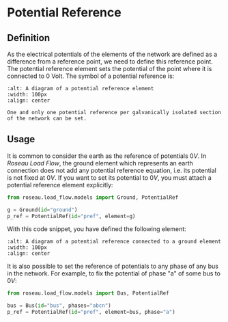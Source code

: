 # Potential Reference

## Definition

As the electrical potentials of the elements of the network are defined as a difference from a
reference point, we need to define this reference point. The potential reference element sets the
potential of the point where it is connected to $0$ Volt. The symbol of a potential reference is:

```{image} /_static/PotentialRef.svg
:alt: A diagram of a potential reference element
:width: 100px
:align: center
```

```{note}
One and only one potential reference per galvanically isolated section of the network can be set.
```

## Usage

It is common to consider the earth as the reference of potentials $0V$. In _Roseau Load Flow_, the
ground element which represents an earth connection does not add any potential reference equation,
i.e. its potential is not fixed at $0V$. If you want to set its potential to $0V$, you must attach
a potential reference element explicitly:

```python
from roseau.load_flow.models import Ground, PotentialRef

g = Ground(id="ground")
p_ref = PotentialRef(id="pref", element=g)
```

With this code snippet, you have defined the following element:

```{image} /_static/PotentialRef_With_Ground.svg
:alt: A diagram of a potential reference connected to a ground element
:width: 100px
:align: center
```

It is also possible to set the reference of potentials to any phase of any bus in the network.
For example, to fix the potential of phase "a" of some bus to $0V$:

```python
from roseau.load_flow.models import Bus, PotentialRef

bus = Bus(id="bus", phases="abcn")
p_ref = PotentialRef(id="pref", element=bus, phase="a")
```

